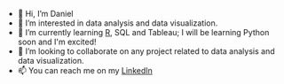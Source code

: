 - 👋 Hi, I’m Daniel 
- 👀 I’m interested in data analysis and data visualization.
- 🌱 I’m currently learning [R](https://rpubs.com/danielbz), SQL and Tableau; I will be learning Python soon and I'm excited! 
- 💞️ I’m looking to collaborate on any project related to data analysis and data visualization. 
- 📫 You can reach me on my [LinkedIn](https://www.linkedin.com/in/danielbzhang/)
